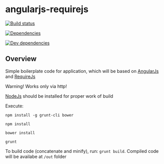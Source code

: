 angularjs-requirejs
===================

[![Build status](https://api.travis-ci.org/shustariov-andrey/angularjs-requirejs.png?branch=master)](https://travis-ci.org/shustariov-andrey/angularjs-requirejs)

[![Dependencies](https://david-dm.org/shustariov-andrey/angularjs-requirejs.png)](https://david-dm.org/shustariov-andrey/angularjs-requirejs)

[![Dev dependencies](https://david-dm.org/shustariov-andrey/angularjs-requirejs/dev-status.png)](https://david-dm.org/shustariov-andrey/angularjs-requirejs#info=devDependencies)

Overview
--------

Simple boilerplate code for application, which will be based on [AngularJs](http://www.angularjs.org/) and [RequireJs](http://requirejs.org/)

Warning!
Works only via http!

[NodeJs](http://nodejs.org/) should be installed for proper work of build

Execute:

`npm install -g grunt-cli bower`

`npm install`

`bower install`

`grunt`

To build code (concatenate and minify), run: `grunt build`. Compiled code will be availabe at `/out` folder

